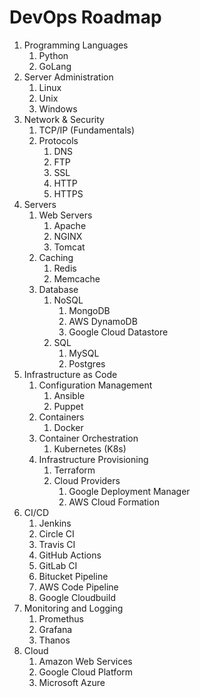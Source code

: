 # DevOps Roadmap

1. Programming Languages
   1. Python
   2. GoLang
2. Server Administration
   1. Linux
   2. Unix
   3. Windows
3. Network & Security
   1. TCP/IP \(Fundamentals\)
   2. Protocols
      1. DNS
      2. FTP
      3. SSL
      4. HTTP
      5. HTTPS
4. Servers
   1. Web Servers
      1. Apache
      2. NGINX
      3. Tomcat
   2. Caching
      1. Redis
      2. Memcache
   3. Database
      1. NoSQL
         1. MongoDB
         2. AWS DynamoDB
         3. Google Cloud Datastore
      2. SQL
         1. MySQL
         2. Postgres
5. Infrastructure as Code
   1. Configuration Management
      1. Ansible
      2. Puppet
   2. Containers
      1. Docker
   3. Container Orchestration
      1. Kubernetes \(K8s\)
   4. Infrastructure Provisioning
      1. Terraform
      2. Cloud Providers
         1. Google Deployment Manager
         2. AWS Cloud Formation
6. CI/CD
   1. Jenkins
   2. Circle CI
   3. Travis CI
   4. GitHub Actions
   5. GitLab CI
   6. Bitucket Pipeline
   7. AWS Code Pipeline
   8. Google Cloudbuild
7. Monitoring and Logging
   1. Promethus
   2. Grafana
   3. Thanos
8. Cloud
   1. Amazon Web Services
   2. Google Cloud Platform
   3. Microsoft Azure

